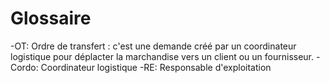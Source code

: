 # Glossaire

-OT: Ordre de transfert : c'est une demande créé par un coordinateur logistique pour déplacter la marchandise vers un client ou un fournisseur.
-Cordo: Coordinateur logistique 
-RE: Responsable d'exploitation